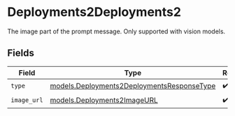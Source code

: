 # Deployments2Deployments2

The image part of the prompt message. Only supported with vision models.


## Fields

| Field                                                                                          | Type                                                                                           | Required                                                                                       | Description                                                                                    |
| ---------------------------------------------------------------------------------------------- | ---------------------------------------------------------------------------------------------- | ---------------------------------------------------------------------------------------------- | ---------------------------------------------------------------------------------------------- |
| `type`                                                                                         | [models.Deployments2DeploymentsResponseType](../models/deployments2deploymentsresponsetype.md) | :heavy_check_mark:                                                                             | N/A                                                                                            |
| `image_url`                                                                                    | [models.Deployments2ImageURL](../models/deployments2imageurl.md)                               | :heavy_check_mark:                                                                             | N/A                                                                                            |